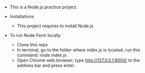- This is a Node.js practice project.

- Installations
  * This project requires to install Node.js

- To run Node Farm locally
  * Clone this repo
  * In terminal, go to the folder where index.js is located, run this command: node index.js
  * Open Chrome web browser, type http://127.0.0.1:8000/ to the address bar and press enter.
